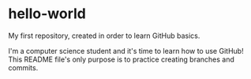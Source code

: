 # hello-world
My first repository, created in order to learn GitHub basics.

I'm a computer science student and it's time to learn how to use GitHub!
This README file's only purpose is to practice creating branches and commits.
